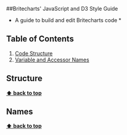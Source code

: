 ##Britecharts' JavaScript and D3 Style Guide
* A guide to build and edit Britecharts code *

## Table of Contents

  1. [Code Structure](#structure)
  1. [Variable and Accessor Names](#names)


## Structure

**[⬆ back to top](#table-of-contents)**


## Names

**[⬆ back to top](#table-of-contents)**
